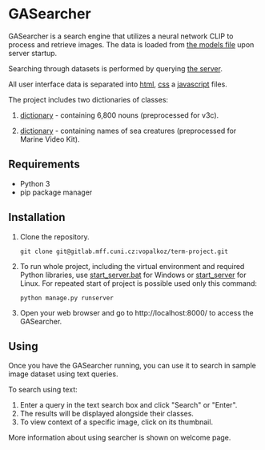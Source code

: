 # GASearcher

GASearcher is a search engine that utilizes a neural network CLIP to process and retrieve images. The data is
loaded from [the models file](gas/models.py) upon server startup.

Searching through datasets is performed by querying [the server](gas/view.py).

All user interface data is separated into [html](templates), [css](static/css)
a [javascript](static/js) files.

The project includes two dictionaries of classes:

1. [dictionary](static/data/v3c_nounlist.txt) - containing 6,800 nouns (preprocessed for v3c).

2. [dictionary](static/data/sea_nounlist.txt) - containing names of sea creatures (preprocessed for Marine Video Kit).

## Requirements

* Python 3
* pip package manager

## Installation
1. Clone the repository.

    ```commandline
    git clone git@gitlab.mff.cuni.cz:vopalkoz/term-project.git
    ```

2. To run whole project, including the virtual environment and required Python libraries,
use [start_server.bat](start_server.bat) for Windows or [start_server](start_server) for Linux.
   For repeated start of project is possible used only this command:
   ```commandline
   python manage.py runserver
   ```

3. Open your web browser and go to http://localhost:8000/ to access the GASearcher.

## Using
Once you have the GASearcher running, you can use it to search in sample image dataset using text queries.

To search using text:

1. Enter a query in the text search box and click "Search" or "Enter".
2. The results will be displayed alongside their classes.
3. To view context of a specific image, click on its thumbnail.

More information about using searcher is shown on welcome page.
